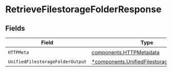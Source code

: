 # RetrieveFilestorageFolderResponse


## Fields

| Field                                                                                                   | Type                                                                                                    | Required                                                                                                | Description                                                                                             |
| ------------------------------------------------------------------------------------------------------- | ------------------------------------------------------------------------------------------------------- | ------------------------------------------------------------------------------------------------------- | ------------------------------------------------------------------------------------------------------- |
| `HTTPMeta`                                                                                              | [components.HTTPMetadata](../../models/components/httpmetadata.md)                                      | :heavy_check_mark:                                                                                      | N/A                                                                                                     |
| `UnifiedFilestorageFolderOutput`                                                                        | [*components.UnifiedFilestorageFolderOutput](../../models/components/unifiedfilestoragefolderoutput.md) | :heavy_minus_sign:                                                                                      | N/A                                                                                                     |